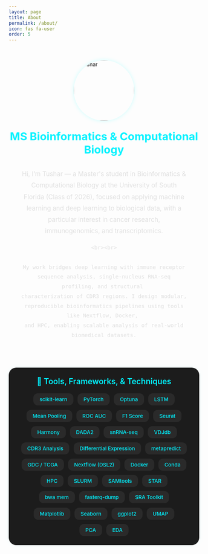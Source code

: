 ```yaml
---
layout: page
title: About
permalink: /about/
icon: fas fa-user
order: 5
---
```


<style>
.about-container {
  display: flex;
  flex-direction: column;
  align-items: center;
  padding-top: 2rem;
}

.profile-pic {
  width: 160px;
  height: 160px;
  border-radius: 50%;
  object-fit: cover;
  box-shadow: 0 0 12px rgba(0, 255, 255, 0.2);
  margin-bottom: 1.5rem;
}

.heading {
  font-size: 1.8rem;
  color: #00f2ff;
  font-weight: bold;
  text-align: center;
  margin-bottom: 1rem;
}

.about-text {
  max-width: 800px;
  padding: 1rem 2rem;
  text-align: center;
  color: #e0e0e0;
  line-height: 1.8;
  font-size: 1.05rem;
}

.skill-wrapper {
  max-width: 960px;
  margin: 2.5rem auto 4rem;
  padding: 1.5rem 2rem;
  background: #1c1c1c;
  border-radius: 20px;
  box-shadow: 0 0 15px rgba(0,255,255,0.05);
}

.skill-title {
  font-size: 1.3rem;
  font-weight: 600;
  color: #00f2ff;
  margin-bottom: 1.2rem;
  text-align: center;
}

.skill-tags {
  display: flex;
  flex-wrap: wrap;
  gap: 0.7rem;
  justify-content: center;
}

.skill-tag {
  background-color: #2a2a2a;
  color: #00f2ff;
  padding: 0.5rem 1rem;
  border-radius: 12px;
  font-size: 0.85rem;
  font-weight: 500;
  transition: all 0.3s ease;
}

.skill-tag:hover {
  background-color: #00f2ff;
  color: #000;
}
</style>

<div class="about-container">
  <img src="/assets/img/profile.jpg" alt="Tushar" class="profile-pic">

  <div class="heading">MS Bioinformatics & Computational Biology</div>

  <div class="about-text">
    Hi, I’m Tushar — a Master's student in Bioinformatics & Computational Biology at the University of South Florida (Class of 2026), 
    focused on applying machine learning and deep learning to biological data, with a particular interest in cancer research, 
    immunogenomics, and transcriptomics.

    <br><br>

    My work bridges deep learning with immune receptor sequence analysis, single-nucleus RNA-seq profiling, and structural 
    characterization of CDR3 regions. I design modular, reproducible bioinformatics pipelines using tools like Nextflow, Docker, 
    and HPC, enabling scalable analysis of real-world biomedical datasets.
  </div>
</div>

<div class="skill-wrapper">
  <div class="skill-title">🧠 Tools, Frameworks, & Techniques</div>
  <div class="skill-tags">
    <span class="skill-tag">scikit-learn</span>
    <span class="skill-tag">PyTorch</span>
    <span class="skill-tag">Optuna</span>
    <span class="skill-tag">LSTM</span>
    <span class="skill-tag">Mean Pooling</span>
    <span class="skill-tag">ROC AUC</span>
    <span class="skill-tag">F1 Score</span>
    <span class="skill-tag">Seurat</span>
    <span class="skill-tag">Harmony</span>
    <span class="skill-tag">DADA2</span>
    <span class="skill-tag">snRNA-seq</span>
    <span class="skill-tag">VDJdb</span>
    <span class="skill-tag">CDR3 Analysis</span>
    <span class="skill-tag">Differential Expression</span>
    <span class="skill-tag">metapredict</span>
    <span class="skill-tag">GDC / TCGA</span>
    <span class="skill-tag">Nextflow (DSL2)</span>
    <span class="skill-tag">Docker</span>
    <span class="skill-tag">Conda</span>
    <span class="skill-tag">HPC</span>
    <span class="skill-tag">SLURM</span>
    <span class="skill-tag">SAMtools</span>
    <span class="skill-tag">STAR</span>
    <span class="skill-tag">bwa mem</span>
    <span class="skill-tag">fasterq-dump</span>
    <span class="skill-tag">SRA Toolkit</span>
    <span class="skill-tag">Matplotlib</span>
    <span class="skill-tag">Seaborn</span>
    <span class="skill-tag">ggplot2</span>
    <span class="skill-tag">UMAP</span>
    <span class="skill-tag">PCA</span>
    <span class="skill-tag">EDA</span>
  </div>
</div>

